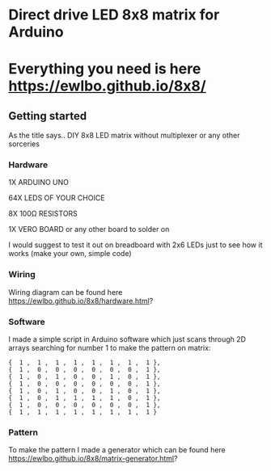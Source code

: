 # Direct drive LED 8x8 matrix for Arduino


# Everything you need is here https://ewlbo.github.io/8x8/

## Getting started

As the title says.. DIY 8x8 LED matrix without multiplexer or any other sorceries


### Hardware

1X ARDUINO UNO

64X LEDS OF YOUR CHOICE

8X 100Ω RESISTORS 

1X VERO BOARD or any other board to solder on

I would suggest to test it out on breadboard with 2x6 LEDs just to see how it works (make your own, simple code)

### Wiring

Wiring diagram can be found here https://ewlbo.github.io/8x8/hardware.html?

### Software

I made a simple script in Arduino software which just scans through 2D arrays searching for number 1 to make the pattern on matrix:

```
{  1 ,  1 ,  1 ,  1 ,  1 ,  1 ,  1 ,  1 },
{  1 ,  0 ,  0 ,  0 ,  0 ,  0 ,  0 ,  1 },
{  1 ,  0 ,  1 ,  0 ,  0 ,  1 ,  0 ,  1 },
{  1 ,  0 ,  0 ,  0 ,  0 ,  0 ,  0 ,  1 },
{  1 ,  0 ,  1 ,  0 ,  0 ,  1 ,  0 ,  1 },
{  1 ,  0 ,  1 ,  1 ,  1 ,  1 ,  0 ,  1 },
{  1 ,  0 ,  0 ,  0 ,  0 ,  0 ,  0 ,  1 },
{  1 ,  1 ,  1 ,  1 ,  1 ,  1 ,  1 ,  1 } 
```

### Pattern

To make the pattern I made a generator which can be found here https://ewlbo.github.io/8x8/matrix-generator.html?


